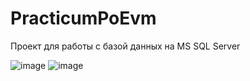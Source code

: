 # PracticumPoEvm
Проект для работы с базой данных
на MS SQL Server

![image](https://user-images.githubusercontent.com/125249163/227908015-1bb96eae-1b1e-424e-abde-0d125aaa5d9f.png)
![image](https://user-images.githubusercontent.com/125249163/227908215-f8191922-8301-4c40-9d4e-0c5e44e90ad0.png)
